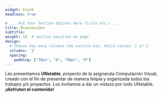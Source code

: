 ```yaml
---
widget: blank
headless: true

# ... Put Your Section Options Here (title etc.) ...
title: Bienvenidos
subtitle: 
weight: 10  # section position on page
design:
  # Choose how many columns the section has. Valid values: 1 or 2.
  columns: '2'
  spacing:
    padding: ["70px", "0", "60px", "0"]
---
```


Les presentamos **UNstable**, proyecto de la asignaruta Computación Visual, creado con el fin de presentar de manera limpia y organizada todos los trabajos y/o proyectos. Los invitamos a dar un vistazo por todo UNstable, **¡disfruten el contenido!**